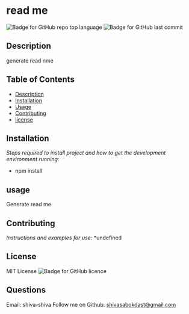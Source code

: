 
# read me

   ![Badge for GitHub repo top language](https://img.shields.io/github/languages/top/shivasabokdast@gmail.com/readmeGenerator?style=flat&logo=appveyor) ![Badge for GitHub last commit](https://img.shields.io/github/last-commit/shivasabokdast@gmail.com/readmeGenerator?style=flat&logo=appveyor)
   


   ## Description 
   generate read nme

  ## Table of Contents
* [Description](#Description)
* [Installation](#installation)
* [Usage](#usage)
* [Contributing](#contributing )
* [license](#license)
## Installation
*Steps required to install project and how to get the development environment running:*
* npm install
      
## usage
 Generate read me
      
      
## Contributing
*Instructions and examples for use:*
*undefined
      
## License
MIT License
       ![Badge for GitHub licence](https://img.shields.io/github/license/shivasabokdast@gmail.com/readmeGenerator?style=flat&logo=appveyor)
      
## Questions
Email: shiva-shiva
Follow me on Github: [shivasabokdast@gmail.com](http://github.com/shivasabokdast@gmail.com)